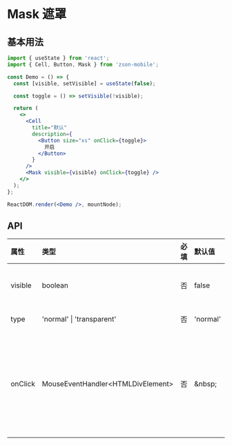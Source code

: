 # Mask 遮罩

## 基本用法

```jsx
import { useState } from 'react';
import { Cell, Button, Mask } from 'zson-mobile';

const Demo = () => {
  const [visible, setVisible] = useState(false);

  const toggle = () => setVisible(!visible);

  return (
    <>
      <Cell
        title="默认"
        description={
          <Button size="xs" onClick={toggle}>
            开启
          </Button>
        }
      />
      <Mask visible={visible} onClick={toggle} />
    </>
  );
};

ReactDOM.render(<Demo />, mountNode);
```

## API

| 属性    | 类型                               | 必填 | 默认值   | 说明                 |
| :------ | :--------------------------------- | :--- | :------- | :------------------- |
| visible | boolean                            | 否   | false    | 是否显示             |
| type    | 'normal' \| 'transparent'          | 否   | 'normal' | 类型                 |
| onClick | MouseEventHandler<HTMLDivElement\> | 否   | \&nbsp;  | 点击后触发的回调函数 |
